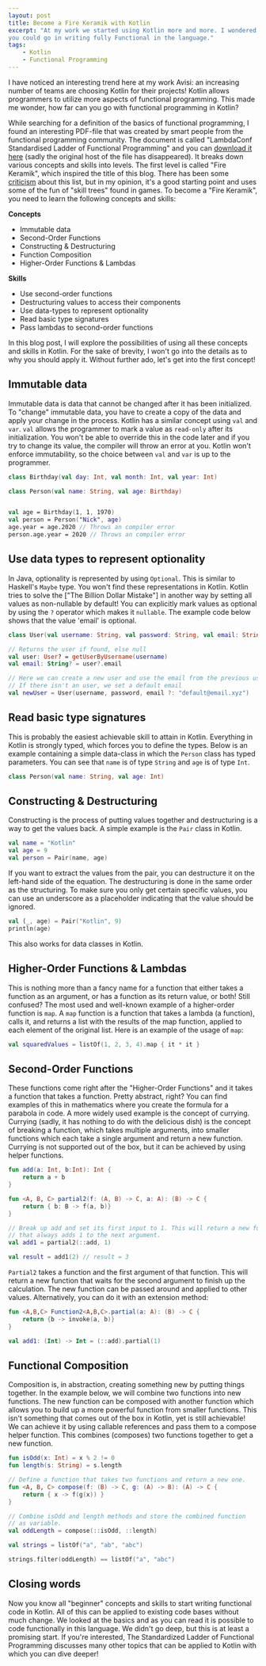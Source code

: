 ```yaml
---
layout: post
title: Become a Fire Keramik with Kotlin
excerpt: "At my work we started using Kotlin more and more. I wondered how far
you could go in writing fully Functional in the language."
tags:
    - Kotlin
    - Functional Programming
---
```


I have noticed an interesting trend here at my work Avisi: an increasing number
of teams are choosing Kotlin for their projects! Kotlin allows programmers to
utilize more aspects of functional programming. This made me wonder, how far can
you go with functional programming in Kotlin?

While searching for a definition of the basics of functional programming, I
found an interesting PDF-file that was created by smart people from the
functional programming community. The document is called "LambdaConf
Standardised Ladder of Functional Programming" and you can [download it here][1]
(sadly the original host of the file has disappeared). It breaks down various
concepts and skills into levels. The first level is called "Fire Keramik", which
inspired the title of this blog. There has been some [criticism][2] about this
list, but in my opinion, it's a good starting point and uses some of the fun of
"skill trees" found in games. To become a "Fire Keramik", you need to learn the
following concepts and skills:

**Concepts**

- Immutable data
- Second-Order Functions
- Constructing & Destructuring
- Function Composition
- Higher-Order Functions & Lambdas

**Skills**

- Use second-order functions
- Destructuring values to access their components
- Use data-types to represent optionality
- Read basic type signatures
- Pass lambdas to second-order functions

In this blog post, I will explore the possibilities of using all these concepts
and skills in Kotlin. For the sake of brevity, I won't go into the details as to
why you should apply it. Without further ado, let's get into the first concept!

## Immutable data

Immutable data is data that cannot be changed after it has been initialized. To
"change" immutable data, you have to create a copy of the data and apply your
change in the process. Kotlin has a similar concept using `val` and `var`. `val`
allows the programmer to mark a value as `read-only` after its initialization.
You won't be able to override this in the code later and if you try to change
its value, the compiler will throw an error at you. Kotlin won't enforce
immutability, so the choice between `val` and `var` is up to the programmer.

```kotlin
class Birthday(val day: Int, val month: Int, val year: Int)

class Person(val name: String, val age: Birthday)


val age = Birthday(1, 1, 1970)
val person = Person("Nick", age)
age.year = age.2020 // Throws an compiler error
person.age.year = 2020 // Throws an compiler error
```

## Use data types to represent optionality

In Java, optionality is represented by using `Optional`. This is similar to
Haskell's `Maybe` type. You won't find these representations in Kotlin. Kotlin
tries to solve the ["The Billion Dollar Mistake"] in another way by setting all
values as non-nullable by default! You can explicitly mark values as optional by
using the `?` operator which makes it `nullable`. The example code below shows
that the value 'email' is optional.

```kotlin
class User(val username: String, val password: String, val email: String?)

// Returns the user if found, else null
val user: User? = getUserByUsername(username)
val email: String? = user?.email

// Here we can create a new user and use the email from the previous user.
// If there isn't an user, we set a default email
val newUser = User(username, password, email ?: "default@email.xyz")
```

## Read basic type signatures

This is probably the easiest achievable skill to attain in Kotlin. Everything in
Kotlin is strongly typed, which forces you to define the types. Below is an
example containing a simple data-class in which the `Person` class has typed
parameters. You can see that `name` is of type `String` and `age` is of type
`Int`.


```kotlin
class Person(val name: String, val age: Int)
```

## Constructing & Destructuring

Constructing is the process of putting values together and destructuring is a
way to get the values back. A simple example is the `Pair` class in Kotlin.

```kotlin
val name = "Kotlin"
val age = 9
val person = Pair(name, age)
```

If you want to extract the values from the pair, you can destructure it on the
left-hand side of the equation. The destructuring is done in the same order as
the structuring. To make sure you only get certain specific values, you can use
an underscore as a placeholder indicating that the value should be ignored.

```kotlin
val (_, age) = Pair("Kotlin", 9)
println(age)
```

This also works for data classes in Kotlin.

## Higher-Order Functions & Lambdas

This is nothing more than a fancy name for a function that either takes a
function as an argument, or has a function as its return value, or both! Still
confused? The most used and well-known example of a higher-order function is
`map`. A `map` function is a function that takes a lambda (a function), calls
it, and returns a list with the results of the map function, applied to each
element of the original list. Here is an example of the usage of `map`:

```kotlin
val squaredValues = listOf(1, 2, 3, 4).map { it * it }
```

## Second-Order Functions

These functions come right after the "Higher-Order Functions" and it takes a
function that takes a function. Pretty abstract, right? You can find examples of
this in mathematics where you create the formula for a parabola in code. A more
widely used example is the concept of currying. Currying (sadly, it has nothing
to do with the delicious dish) is the concept of breaking a function, which
takes multiple arguments, into smaller functions which each take a single
argument and return a new function. Currying is not supported out of the box,
but it can be achieved by using helper functions.

```kotlin
fun add(a: Int, b:Int): Int {
    return a + b
}

fun <A, B, C> partial2(f: (A, B) -> C, a: A): (B) -> C {
    return { b: B -> f(a, b)}
}

// Break up add and set its first input to 1. This will return a new function
// that always adds 1 to the next argument.
val add1 = partial2(::add, 1)

val result = add1(2) // result = 3
```

`Partial2` takes a function and the first argument of that function. This will
return a new function that waits for the second argument to finish up the
calculation. The new function can be passed around and applied to other values.
Alternatively, you can do it with an extension method:

```kotlin
fun <A,B,C> Function2<A,B,C>.partial(a: A): (B) -> C {
    return {b -> invoke(a, b)}
}

val add1: (Int) -> Int = (::add).partial(1)
```

## Functional Composition

Composition is, in abstraction, creating something new by putting things
together. In the example below, we will combine two functions into new
functions. The new function can be composed with another function which allows
you to build up a more powerful function from smaller functions. This isn't
something that comes out of the box in Kotlin, yet is still achievable! We can
achieve it by using callable references and pass them to a compose helper
function. This combines (composes) two functions together to get a new function.

```kotlin
fun isOdd(x: Int) = x % 2 != 0
fun length(s: String) = s.length

// Define a function that takes two functions and return a new one.
fun <A, B, C> compose(f: (B) -> C, g: (A) -> B): (A) -> C {
    return { x -> f(g(x)) }
}

// Combine isOdd and length methods and store the combined function
// as variable.
val oddLength = compose(::isOdd, ::length)

val strings = listOf("a", "ab", "abc")

strings.filter(oddLength) == listOf("a", "abc")
```

## Closing words

Now you know all "beginner" concepts and skills to start writing functional code
in Kotlin. All of this can be applied to existing code bases without much
change. We looked at the basics and as you can read it is possible to code
functionally in this language. We didn't go deep, but this is at least a
promising start. If you're interested, The Standardized Ladder of Functional
Programming discusses many other topics that can be applied to Kotlin with which
you can dive deeper!

[1]: /assets/2020-08-03-become-a-fire-keramik-with-kotlin/lambdaconf_slfp.pdf
[2]: https://news.ycombinator.com/item?id=13067741
